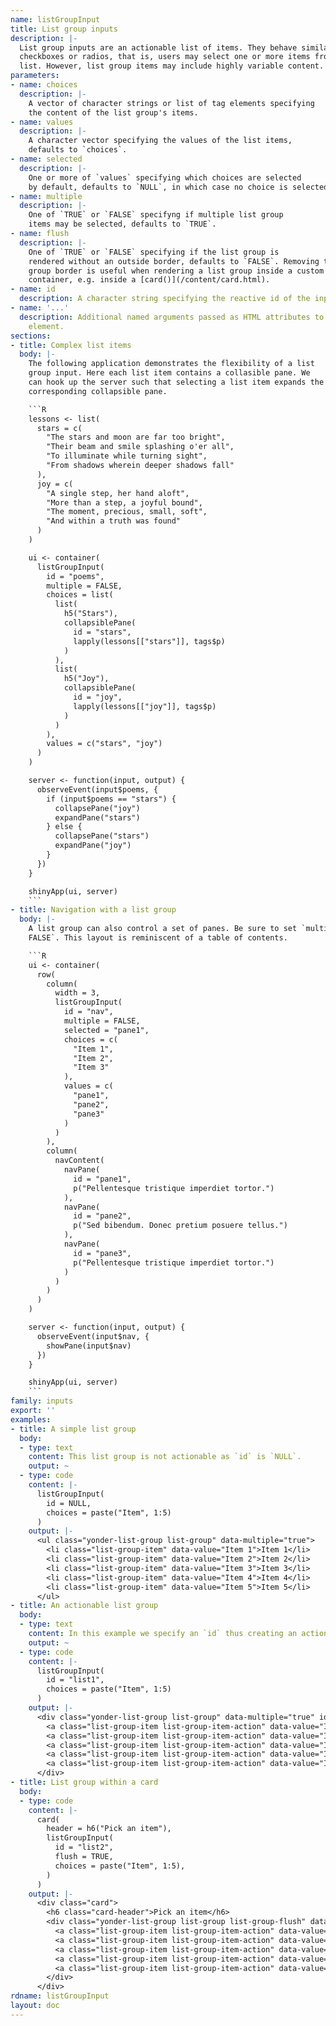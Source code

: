 ```yaml
---
name: listGroupInput
title: List group inputs
description: |-
  List group inputs are an actionable list of items. They behave similarly to
  checkboxes or radios, that is, users may select one or more items from the
  list. However, list group items may include highly variable content.
parameters:
- name: choices
  description: |-
    A vector of character strings or list of tag elements specifying
    the content of the list group's items.
- name: values
  description: |-
    A character vector specifying the values of the list items,
    defaults to `choices`.
- name: selected
  description: |-
    One or more of `values` specifying which choices are selected
    by default, defaults to `NULL`, in which case no choice is selected.
- name: multiple
  description: |-
    One of `TRUE` or `FALSE` specifyng if multiple list group
    items may be selected, defaults to `TRUE`.
- name: flush
  description: |-
    One of `TRUE` or `FALSE` specifying if the list group is
    rendered without an outside border, defaults to `FALSE`. Removing the list
    group border is useful when rendering a list group inside a custom parent
    container, e.g. inside a [card()](/content/card.html).
- name: id
  description: A character string specifying the reactive id of the input.
- name: '...'
  description: Additional named arguments passed as HTML attributes to the parent
    element.
sections:
- title: Complex list items
  body: |-
    The following application demonstrates the flexibility of a list
    group input. Here each list item contains a collasible pane. We
    can hook up the server such that selecting a list item expands the
    corresponding collapsible pane.

    ```R
    lessons <- list(
      stars = c(
        "The stars and moon are far too bright",
        "Their beam and smile splashing o'er all",
        "To illuminate while turning sight",
        "From shadows wherein deeper shadows fall"
      ),
      joy = c(
        "A single step, her hand aloft",
        "More than a step, a joyful bound",
        "The moment, precious, small, soft",
        "And within a truth was found"
      )
    )

    ui <- container(
      listGroupInput(
        id = "poems",
        multiple = FALSE,
        choices = list(
          list(
            h5("Stars"),
            collapsiblePane(
              id = "stars",
              lapply(lessons[["stars"]], tags$p)
            )
          ),
          list(
            h5("Joy"),
            collapsiblePane(
              id = "joy",
              lapply(lessons[["joy"]], tags$p)
            )
          )
        ),
        values = c("stars", "joy")
      )
    )

    server <- function(input, output) {
      observeEvent(input$poems, {
        if (input$poems == "stars") {
          collapsePane("joy")
          expandPane("stars")
        } else {
          collapsePane("stars")
          expandPane("joy")
        }
      })
    }

    shinyApp(ui, server)
    ```
- title: Navigation with a list group
  body: |-
    A list group can also control a set of panes. Be sure to set `multiple =
    FALSE`. This layout is reminiscent of a table of contents.

    ```R
    ui <- container(
      row(
        column(
          width = 3,
          listGroupInput(
            id = "nav",
            multiple = FALSE,
            selected = "pane1",
            choices = c(
              "Item 1",
              "Item 2",
              "Item 3"
            ),
            values = c(
              "pane1",
              "pane2",
              "pane3"
            )
          )
        ),
        column(
          navContent(
            navPane(
              id = "pane1",
              p("Pellentesque tristique imperdiet tortor.")
            ),
            navPane(
              id = "pane2",
              p("Sed bibendum. Donec pretium posuere tellus.")
            ),
            navPane(
              id = "pane3",
              p("Pellentesque tristique imperdiet tortor.")
            )
          )
        )
      )
    )

    server <- function(input, output) {
      observeEvent(input$nav, {
        showPane(input$nav)
      })
    }

    shinyApp(ui, server)
    ```
family: inputs
export: ''
examples:
- title: A simple list group
  body:
  - type: text
    content: This list group is not actionable as `id` is `NULL`.
    output: ~
  - type: code
    content: |-
      listGroupInput(
        id = NULL,
        choices = paste("Item", 1:5)
      )
    output: |-
      <ul class="yonder-list-group list-group" data-multiple="true">
        <li class="list-group-item" data-value="Item 1">Item 1</li>
        <li class="list-group-item" data-value="Item 2">Item 2</li>
        <li class="list-group-item" data-value="Item 3">Item 3</li>
        <li class="list-group-item" data-value="Item 4">Item 4</li>
        <li class="list-group-item" data-value="Item 5">Item 5</li>
      </ul>
- title: An actionable list group
  body:
  - type: text
    content: In this example we specify an `id` thus creating an actionable list group.
    output: ~
  - type: code
    content: |-
      listGroupInput(
        id = "list1",
        choices = paste("Item", 1:5)
      )
    output: |-
      <div class="yonder-list-group list-group" data-multiple="true" id="list1">
        <a class="list-group-item list-group-item-action" data-value="Item 1">Item 1</a>
        <a class="list-group-item list-group-item-action" data-value="Item 2">Item 2</a>
        <a class="list-group-item list-group-item-action" data-value="Item 3">Item 3</a>
        <a class="list-group-item list-group-item-action" data-value="Item 4">Item 4</a>
        <a class="list-group-item list-group-item-action" data-value="Item 5">Item 5</a>
      </div>
- title: List group within a card
  body:
  - type: code
    content: |-
      card(
        header = h6("Pick an item"),
        listGroupInput(
          id = "list2",
          flush = TRUE,
          choices = paste("Item", 1:5),
        )
      )
    output: |-
      <div class="card">
        <h6 class="card-header">Pick an item</h6>
        <div class="yonder-list-group list-group list-group-flush" data-multiple="true" id="list2">
          <a class="list-group-item list-group-item-action" data-value="Item 1">Item 1</a>
          <a class="list-group-item list-group-item-action" data-value="Item 2">Item 2</a>
          <a class="list-group-item list-group-item-action" data-value="Item 3">Item 3</a>
          <a class="list-group-item list-group-item-action" data-value="Item 4">Item 4</a>
          <a class="list-group-item list-group-item-action" data-value="Item 5">Item 5</a>
        </div>
      </div>
rdname: listGroupInput
layout: doc
---
```

